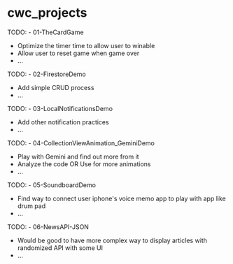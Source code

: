 # cwc_projects

TODO: - 01-TheCardGame
- Optimize the timer time to allow user to winable
- Allow user to reset game when game over
- ...

TODO: - 02-FirestoreDemo
- Add simple CRUD process
- ...

TODO: - 03-LocalNotificationsDemo
- Add other notification practices
- ...

TODO: - 04-CollectionViewAnimation_GeminiDemo
- Play with Gemini and find out more from it
- Analyze the code OR Use for more animations
- ...

TODO: - 05-SoundboardDemo
- Find way to connect user iphone's voice memo app to play with app like drum pad
- ...

TODO: - 06-NewsAPI-JSON
- Would be good to have more complex way to display articles with randomized API with some UI
- ...
